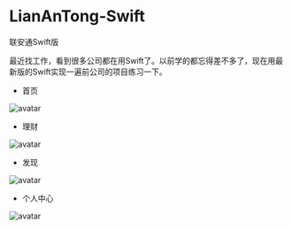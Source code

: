 # LianAnTong-Swift
联安通Swift版

最近找工作，看到很多公司都在用Swift了。以前学的都忘得差不多了，现在用最新版的Swift实现一遍前公司的项目练习一下。

* 首页

![avatar](http://thyrsi.com/t6/386/1539406071x1822611437.png)

* 理财

![avatar](http://thyrsi.com/t6/386/1539406131x-1404755462.png)

* 发现

![avatar](http://thyrsi.com/t6/386/1539406207x1822611431.png)

* 个人中心

![avatar](http://thyrsi.com/t6/386/1539406237x1822611431.png)
